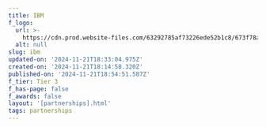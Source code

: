 ```yaml
---
title: IBM
f_logo:
  url: >-
    https://cdn.prod.website-files.com/63292785af73226ede52b1c8/673f78a2bf039fef72390775_IBM%25201.svg
  alt: null
slug: ibm
updated-on: '2024-11-21T18:33:04.975Z'
created-on: '2024-11-21T18:14:58.320Z'
published-on: '2024-11-21T18:54:51.587Z'
f_tier: Tier 3
f_has-page: false
f_awards: false
layout: '[partnerships].html'
tags: partnerships
---
```



